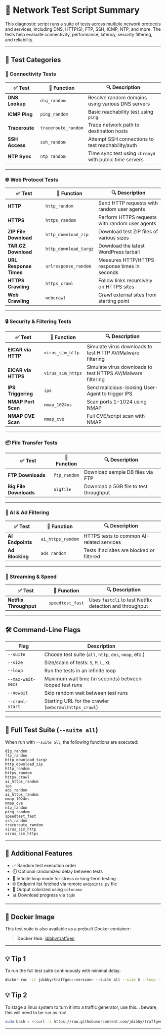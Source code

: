 
# 🧪 Network Test Script Summary

This diagnostic script runs a suite of tests across multiple network protocols and services, including DNS, HTTP(S), FTP, SSH, ICMP, NTP, and more. The tests help evaluate connectivity, performance, latency, security filtering, and reliability.

---

## 📌 Test Categories

### 🔧 Connectivity Tests

| ✅ Test            | 🧩 Function         | 🔍 Description                                        |
|-------------------|---------------------|------------------------------------------------------|
| **DNS Lookup**    | `dig_random`        | Resolve random domains using various DNS servers    |
| **ICMP Ping**     | `ping_random`       | Basic reachability test using `ping`                |
| **Traceroute**    | `traceroute_random` | Trace network path to destination hosts             |
| **SSH Access**    | `ssh_random`        | Attempt SSH connections to test reachability/auth    |
| **NTP Sync**      | `ntp_random`        | Time sync test using `chronyd` with public time servers  |

---

### 🌐 Web Protocol Tests

| ✅ Test                  | 🧩 Function                      | 🔍 Description                                              |
|--------------------------|----------------------------------|--------------------------------------------------------------|
| **HTTP**                 | `http_random`                   | Send HTTP requests with random user agents                    |
| **HTTPS**                | `https_random`                  | Perform HTTPS requests with random user agents                |
| **ZIP File Download**    | `http_download_zip`             | Download test ZIP files of various sizes                     |
| **TAR.GZ Download**      | `http_download_targz`           | Download the latest WordPress tarball                        |
| **URL Response Times**   | `urlresponse_random`            | Measures HTTP/HTTPS response times in seconds                   |
| **HTTPS Crawling**       | `https_crawl`                   | Follow links recursively on HTTPS sites                      |
| **Web Crawling**         | `webcrawl`                      | Crawl external sites from starting point                      |

---

### 🔒 Security & Filtering Tests

| ✅ Test                     | 🧩 Function                  | 🔍 Description                                              |
|----------------------------|------------------------------|-------------------------------------------------------------|
| **EICAR via HTTP**         | `virus_sim_http`            | Simulate virus downloads to test HTTP AV/Malware filtering           |
| **EICAR via HTTPS**        | `virus_sim_https`           | Simulate virus downloads to test HTTPS AV/Malware filtering          |
| **IPS Triggering**         | `ips`                       | Send malicious-looking User-Agent to trigger IPS            |
| **NMAP Port Scan**         | `nmap_1024os`               | Scan ports 1-1024 using NMAP                                 |
| **NMAP CVE Scan**          | `nmap_cve`                  | Full CVE/script scan with NMAP                              |

---

### 📦 File Transfer Tests

| ✅ Test            | 🧩 Function     | 🔍 Description                                         |
|-------------------|----------------|--------------------------------------------------------|
| **FTP Downloads**  | `ftp_random`   | Download sample DB files via FTP                      |
| **Big File Downloads** | `bigfile`      | Download a 5GB file to test throughput                |

---

### 🤖 AI & Ad Filtering

| ✅ Test           | 🧩 Function        | 🔍 Description                                  |
|------------------|-------------------|-------------------------------------------------|
| **AI Endpoints** | `ai_https_random` | HTTPS tests to common AI-related services       |
| **Ad Blocking**  | `ads_random`      | Tests if ad sites are blocked or filtered       |

---

### 🎥 Streaming & Speed

| ✅ Test              | 🧩 Function       | 🔍 Description                         |
|---------------------|------------------|----------------------------------------|
| **Netflix Throughput**   | `speedtest_fast` | Uses `fastcli` to test Netflix detection and throughput |

---

## 🛠️ Command-Line Flags

| Flag                  | Description                                                                 |
|-----------------------|-----------------------------------------------------------------------------|
| `--suite`             | Choose test suite (`all`, `http`, `dns`, `nmap`, etc.)                      |
| `--size`              | Size/scale of tests: `S`, `M`, `L`, `XL`                                     |
| `--loop`              | Run the tests in an infinite loop                                           |
| `--max-wait-secs`     | Maximum wait time (in seconds) between looped test runs                    |
| `--nowait`            | Skip random wait between test runs                                          |
| `--crawl-start`       | Starting URL for the crawler (`webcrawl`/`https_crawl`)                     |

---

## 🧠 Full Test Suite (`--suite all`)

When run with `--suite all`, the following functions are executed:

```
dig_random
ftp_random
http_download_targz
http_download_zip
http_random
https_random
https_crawl
ai_https_random
ips
ads_random
ai_https_random
nmap_1024os
nmap_cve
ntp_random
ping_random
speedtest_fast
ssh_random
traceroute_random
virus_sim_http
virus_sim_https
```

---

## 🧰 Additional Features

- ✅ Random test execution order
- ⏱️ Optional randomized delay between tests
- 🔁 Infinite loop mode for stress or long-term testing
- 🌐 Endpoint list fetched via remote `endpoints.py` file
- 🧹 Output colorized using `colorama`
- 📊 Download progress via `tqdm`

---

## 🐳 Docker Image

This test suite is also available as a prebuilt Docker container:

> **Docker Hub**: [jdibby/traffgen](https://hub.docker.com/r/jdibby/traffgen)

---

## 💡 Tip 1

To run the full test suite continuously with minimal delay:

```bash
docker run -it jdibby/traffgen:<version> --suite all --size S --loop --max-wait-secs 10 --nowait
```

## 💡 Tip 2

To stage a linux system to turn it into a traffic generator, use this... beware, this will need to be run as root

```bash
sudo bash < <(curl -s https://raw.githubusercontent.com/jdibby/traffgen/refs/heads/main/stager.sh)
```

---